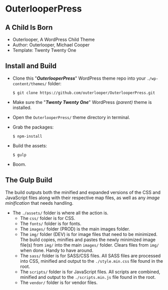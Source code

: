 # OuterlooperPress

## A Child Is Born

- Outerlooper, A WordPress Child Theme
- Author: Outerlooper, Michael Cooper
- Template: Twenty Twenty One

## Install and Build

- Clone this "***OuterlooperPress***" WordPress theme repo into your `./wp-content/themes/` folder:

    `$ git clone https://github.com/outerlooper/OuterlooperPress.git`

- Make sure the "***Twenty Twenty One***" WordPress *(parent)* theme is installed.
- Open the `OuterlooperPress/` theme directory in terminal.
- Grab the packages:

    `$ npm-install`

- Build the assets:

    `$ gulp`

- Boom.

## The Gulp Build

The build outputs both the minified and expanded versions of the CSS and JavaScript files along with their respective map files, as well as any *image minification* that needs handling.

- The `./assets/` folder is where all the action is.
  - The `css/` folder is for CSS.
  - The `fonts/` folder is for fonts.
  - The `images/` folder (PROD) is the main images folder.
  - The `img/` folder (DEV) is for image files that need to be minimized. The build copies, minifies and pastes the newly minimized image file(s) from `img/` into the main `images/` folder\. Clears files from `img/` when done. Handy to have around.
  - The `sass/` folder is for SASS/CSS files. All SASS files are processed into CSS, minified and output to the `./style.min.css` file found in the root.
  - The `scripts/` folder is for JavaScript files. All scripts are combined, minified and output to the `./scripts.min.js` file found in the root.
  - The `vendor/` folder is for vendor files.
